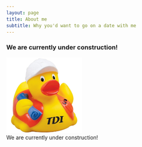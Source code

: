 ```yaml
---
layout: page
title: About me
subtitle: Why you'd want to go on a date with me
---
```

### We are currently under construction!


<figure style="display: block; margin-left: auto; margin-right: auto;"> 
  <img src="/img/under-construction.jpg" alt="We are currently under construction!" width="200"/>
  <figcaption>We are currently under construction!</figcaption>
</figure>